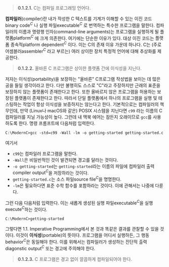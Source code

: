 >**0.1.2.1.** C는 컴파일 프로그래밍 언어다. 

**컴파일러**(compiler)란 내가 작성한 C 텍스트를 기계가 이해할 수 있는 
$\textrm{이진 코드binary code}^C$
나 
$\textrm{실행 파일executable}^C$
로 번역하는 특수한 프로그램을 말한다. 컴파일러의 이름과 명령행 인자(command-line arguments)는 프로그램을 실행하게 될 
$\textrm{플랫폼platform}^C$
에 크게 의존한다. 여기에는 단순한 이유가 있다. 대상 이진 코드는 
$\textrm{플랫폼 종속적platform dependent}^C$
이다. 이는 C의 존재 이유 가운데 하나다. C는 (주로 
$\textrm{어셈블러assembler}^C$
라고 부르는) 여러 상이한 장치 특정적 언어에 대해 추상화를 제공한다.  

>**0.1.2.2.** 올바른 C 프로그램은 상이한 플랫폼 간에 이식성을 지닌다.

저자는 이식성(portability)을 보장하는 "올바른" C프로그램 작성법을 보이는 데 많은 공을 들일 생각이라고 한다. 다만 불행히도 스스로 "C"라고 주장하지만 근래의 표준을 보장하지 않는 플랫폼이 존재한다고 한다. 또한 올바르지 않은 프로그램을 허용하는 보장된 플랫폼이 존재한다고 한다. 따라서 단일 플랫폼에서 하나의 프로그램을 실행 및 테스팅하는 작업이 항상 이식성을 보증하지는 않는다고 한다. 기본적으로는 컴파일러의 책무인데, 만약 (Linux나 macOS와 같은) POSIX 시스템을 지닌다면 `c99` 라는 이름의 C 컴파일러를 지닐 가능성이 높다. 그런데 내 맥북 에어는 잠든지 오래이므로 `gcc`를 사용하도록 한다. 명령 프롬프트에 다음처럼 입력한다.
```
C:\ModernC>gcc -std=c99 -Wall -lm -o getting-started getting-started.c
```
여기서
- `c99`는 컴파일러 프로그램을 말한다.
- `-Wall`은 비일반적인 것이 발견되면 경고를 달라는 것이다.
- `-o getting-started`는 `getting-started`라는 이름의 파일에 $\textrm{컴파일러 출력compiler output}^C$을 저장하라는 것이다.
- `getting-started.c`는 $\textrm{소스 파일source file}^C$을 명명한다. 
- `-lm`은 필요하다면 표준 수학 함수를 포함하라는 것이다. 이에 관해서는 나중에 다룬다.

그런 다음 다음처럼 입력한다. 이는 새롭게 생성된 $\textrm{실행 파일executable}^C$을 
$\textrm{실행execute}^C$하는 것이다.
```
C:\ModernC>getting-started
```
그렇다면 1.1. Imperative Programming에서 본 것과 똑같은 결과를 관찰할 수 있을 것이다. 이것이 **이식성**(portable)의 뜻이다. 프로그램을 어디서 실행하든, 그 $\textrm{행동behavior}^C$은 동일해야 한다. 이를 위해서는 컴파일러가 생성하는 
$\textrm{진단적 출력diagonstic output}^C$ 또는 경고에 주의해야 한다.

>**0.1.2.3.** C 프로그램은 경고 없이 깔끔하게 컴파일되어야 한다.


